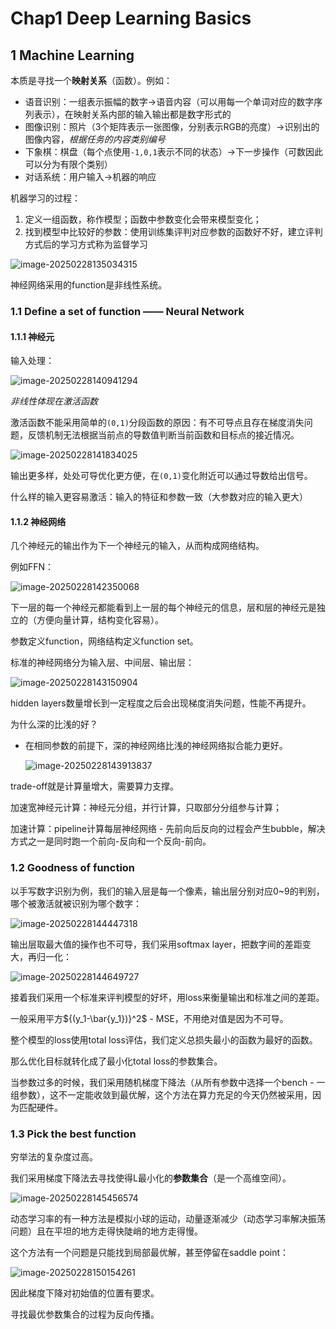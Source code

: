 # Chap1 Deep Learning Basics

## 1 Machine Learning

本质是寻找一个**映射关系**（函数）。例如：

- 语音识别：一组表示振幅的数字$\to$语音内容（可以用每一个单词对应的数字序列表示），在映射关系内部的输入输出都是数字形式的
- 图像识别：照片（3个矩阵表示一张图像，分别表示RGB的亮度）$\to$识别出的图像内容，*根据任务的内容类别编号*
- 下象棋：棋盘（每个点使用`-1,0,1`表示不同的状态）$\to$下一步操作（可数因此可以分为有限个类别）
- 对话系统：用户输入$\to$机器的响应

机器学习的过程：

1. 定义一组函数，称作模型；函数中参数变化会带来模型变化；
2. 找到模型中比较好的参数：使用训练集评判对应参数的函数好不好，建立评判方式后的学习方式称为监督学习

![image-20250228135034315](./DeepLearningBasics.assets/image-20250228135034315.png)

神经网络采用的function是非线性系统。

### 1.1 Define a set of function —— Neural Network

#### 1.1.1 神经元

输入处理：

![image-20250228140941294](./DeepLearningBasics.assets/image-20250228140941294.png)

*非线性体现在激活函数*

激活函数不能采用简单的`(0,1)`分段函数的原因：有不可导点且存在梯度消失问题，反馈机制无法根据当前点的导数值判断当前函数和目标点的接近情况。

![image-20250228141834025](./DeepLearningBasics.assets/image-20250228141834025.png)

输出更多样，处处可导优化更方便，在`(0,1)`变化附近可以通过导数给出信号。

什么样的输入更容易激活：输入的特征和参数一致（大参数对应的输入更大）

#### 1.1.2 神经网络

几个神经元的输出作为下一个神经元的输入，从而构成网络结构。

例如FFN：

![image-20250228142350068](./DeepLearningBasics.assets/image-20250228142350068.png)

下一层的每一个神经元都能看到上一层的每个神经元的信息，层和层的神经元是独立的（方便向量计算，结构变化容易）。

参数定义function，网络结构定义function set。

标准的神经网络分为输入层、中间层、输出层：

![image-20250228143150904](./DeepLearningBasics.assets/image-20250228143150904.png)

hidden layers数量增长到一定程度之后会出现梯度消失问题，性能不再提升。

为什么深的比浅的好？

- 在相同参数的前提下，深的神经网络比浅的神经网络拟合能力更好。

  ![image-20250228143913837](./DeepLearningBasics.assets/image-20250228143913837.png)

trade-off就是计算量增大，需要算力支撑。

加速宽神经元计算：神经元分组，并行计算，只取部分分组参与计算；

加速计算：pipeline计算每层神经网络 - 先前向后反向的过程会产生bubble，解决方式之一是同时跑一个前向-反向和一个反向-前向。

### 1.2 Goodness of function

以手写数字识别为例，我们的输入层是每一个像素，输出层分别对应0~9的判别，哪个被激活就被识别为哪个数字：

![image-20250228144447318](./DeepLearningBasics.assets/image-20250228144447318.png)

输出层取最大值的操作也不可导，我们采用softmax layer，把数字间的差距变大，再归一化：

![image-20250228144649727](./DeepLearningBasics.assets/image-20250228144649727.png)

接着我们采用一个标准来评判模型的好坏，用loss来衡量输出和标准之间的差距。

一般采用平方${(y_1-\bar{y_1})}^2$ - MSE，不用绝对值是因为不可导。

整个模型的loss使用total loss评估，我们定义总损失最小的函数为最好的函数。

那么优化目标就转化成了最小化total loss的参数集合。

当参数过多的时候，我们采用随机梯度下降法（从所有参数中选择一个bench - 一组参数），这不一定能收敛到最优解，这个方法在算力充足的今天仍然被采用，因为匹配硬件。

### 1.3 Pick the best function

穷举法的复杂度过高。

我们采用梯度下降法去寻找使得L最小化的**参数集合**（是一个高维空间）。

![image-20250228145456574](./DeepLearningBasics.assets/image-20250228145456574.png)

动态学习率的有一种方法是模拟小球的运动，动量逐渐减少（动态学习率解决振荡问题）且在平坦的地方走得快陡峭的地方走得慢。

这个方法有一个问题是只能找到局部最优解，甚至停留在saddle point：

![image-20250228150154261](./DeepLearningBasics.assets/image-20250228150154261.png)

因此梯度下降对初始值的位置有要求。

寻找最优参数集合的过程为反向传播。

